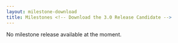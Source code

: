 ```yaml
---
layout: milestone-download
title: Milestones <!-- Download the 3.0 Release Candidate -->
---
```


No milestone release available at the moment.

<!--
# Scala IDE 3.0 RC3

The next major release of the Scala IDE for Eclipse has reached release candidate stage!
Please install the new release and report back issues.

This release ships with a whole lot of new features for you to try out: *implicit
highlight*, *move refactoring*, *scala debugger * and *semantic highlight* are the most
exciting ones. If you are like us, once you start using them you will no longer be able go back.
They are simply too addictive!

## New Features
{% include milestone-download-features.txt %}

[Read the documentation](http://scala-ide.org/docs/helium/index.html) to know more about the
new features available in this release.

## Update Site for Eclipse 3.7 (Indigo)

This release of the Scala IDE is available for both Scala 2.9.x and Scala 2.10.x

Please check the [changelog] for the list of fixes.

[changelog]: {{ site.baseurl }}/docs/changelog.html#master-codename-helium

### Requirements
{% include nightly-21-download-requirements.txt %}

#### For Scala 2.9.x
{% include milestone-download-box-2.1-2.9.txt %}

#### For Scala 2.10.x
{% include milestone-download-box-2.1-2.10.txt %}

------

## Update Site for Eclipse 3.8/4.2 (Juno)
If you are using Eclipse 3.8 or Eclipse 4.2, codename Juno, please install from the following update sites.

### Support
{% include juno-support-note.txt %}

### Requirements
{% include juno-nightly-21-download-requirements.txt %}

#### For Scala 2.9.x
{% include juno-milestone-download-box-2.1-2.9.txt %}

#### For Scala 2.10.
{% include juno-milestone-download-box-2.1-2.10.txt %}
-->